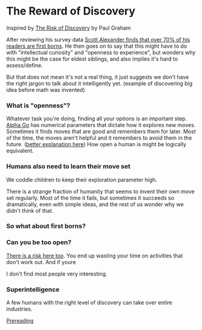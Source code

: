 The Reward of Discovery
=============
Inspired by [The Risk of Discovery](http://www.paulgraham.com/disc.html) by Paul Graham

After reviewing his survey data [Scott Alexander finds that over 70% of his readers are first borns](https://slatestarcodex.com/2018/01/08/fight-me-psychologists-birth-order-effects-exist-and-are-very-strong/). He then goes on to say that this might have to do with "intellectual curiosity" and "openness to experience", but wonders why this might be the case for eldest siblings, and also implies it's hard to assess/define.

But that does not mean it's not a real thing, it just suggests we don't have the right jargon to talk about it intelligently yet. (example of discovering big idea before math was invented)

### What is "openness"?

Whatever task you're doing, finding all your options is an important step. [Alpha Go](https://en.wikipedia.org/wiki/AlphaGo) has numerical parameters that dictate how it explores new moves. Sometimes it finds moves that are good and remembers them for later. Most of the time, the moves aren't helpful and it remembers to avoid them in the future. ([better explanation here](https://www.youtube.com/watch?v=v9M2Ho9I9Qo)) How open a human is might be logically equivalent.

### Humans also need to learn their move set

We coddle children to keep their exploration parameter high.

There is a strange fraction of humanity that seems to invent their own move set regularly. Most of the time it fails, but sometimes it succeeds so dramatically, even with simple ideas, and the rest of us wonder why we didn't think of that.

### So what about first borns?


### Can you be too open?
[There is a risk here too](http://www.paulgraham.com/disc.html). You end up wasting your time on activities that don't work out. And if youre

I don't find most people very interesting.

### Superintelligence
A few humans with the right level of discovery can take over entire industries.




[Prereading](http://www.paulgraham.com/disc.html)


